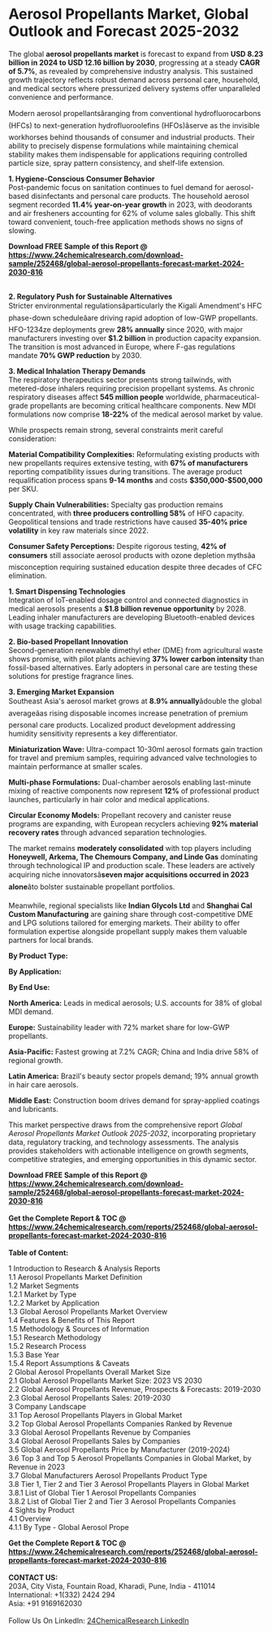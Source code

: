 <h1>Aerosol Propellants Market, Global Outlook and Forecast 2025-2032</h1><p>The global <strong>aerosol propellants market</strong> is forecast to expand from <strong>USD 8.23 billion in 2024 to USD 12.16 billion by 2030</strong>, progressing at a steady <strong>CAGR of 5.7%</strong>, as revealed by comprehensive industry analysis. This sustained growth trajectory reflects robust demand across personal care, household, and medical sectors where pressurized delivery systems offer unparalleled convenience and performance.</p><p>Modern aerosol propellantsâranging from conventional hydrofluorocarbons (HFCs) to next-generation hydrofluoroolefins (HFOs)âserve as the invisible workhorses behind thousands of consumer and industrial products. Their ability to precisely dispense formulations while maintaining chemical stability makes them indispensable for applications requiring controlled particle size, spray pattern consistency, and shelf-life extension.</p><p><strong>1. Hygiene-Conscious Consumer Behavior</strong><br>
Post-pandemic focus on sanitation continues to fuel demand for aerosol-based disinfectants and personal care products. The household aerosol segment recorded <strong>11.4% year-on-year growth</strong> in 2023, with deodorants and air fresheners accounting for 62% of volume sales globally. This shift toward convenient, touch-free application methods shows no signs of slowing.</p><div><b>Download FREE Sample of this Report @ 
            <a href="https://www.24chemicalresearch.com/download-sample/252468/global-aerosol-propellants-forecast-market-2024-2030-816">
            https://www.24chemicalresearch.com/download-sample/252468/global-aerosol-propellants-forecast-market-2024-2030-816</a></b></div><br><p><strong>2. Regulatory Push for Sustainable Alternatives</strong><br>
Stricter environmental regulationsâparticularly the Kigali Amendment's HFC phase-down scheduleâare driving rapid adoption of low-GWP propellants. HFO-1234ze deployments grew <strong>28% annually</strong> since 2020, with major manufacturers investing over <strong>$1.2 billion</strong> in production capacity expansion. The transition is most advanced in Europe, where F-gas regulations mandate <strong>70% GWP reduction</strong> by 2030.</p><p><strong>3. Medical Inhalation Therapy Demands</strong><br>
The respiratory therapeutics sector presents strong tailwinds, with metered-dose inhalers requiring precision propellant systems. As chronic respiratory diseases affect <strong>545 million people</strong> worldwide, pharmaceutical-grade propellants are becoming critical healthcare components. New MDI formulations now comprise <strong>18-22%</strong> of the medical aerosol market by value.</p><p>While prospects remain strong, several constraints merit careful consideration:</p><p><strong>Material Compatibility Complexities:</strong> Reformulating existing products with new propellants requires extensive testing, with <strong>67% of manufacturers</strong> reporting compatibility issues during transitions. The average product requalification process spans <strong>9-14 months</strong> and costs <strong>$350,000-$500,000</strong> per SKU.</p><p><strong>Supply Chain Vulnerabilities:</strong> Specialty gas production remains concentrated, with <strong>three producers controlling 58%</strong> of HFO capacity. Geopolitical tensions and trade restrictions have caused <strong>35-40% price volatility</strong> in key raw materials since 2022.</p><p><strong>Consumer Safety Perceptions:</strong> Despite rigorous testing, <strong>42% of consumers</strong> still associate aerosol products with ozone depletion mythsâa misconception requiring sustained education despite three decades of CFC elimination.</p><p><strong>1. Smart Dispensing Technologies</strong><br>
Integration of IoT-enabled dosage control and connected diagnostics in medical aerosols presents a <strong>$1.8 billion revenue opportunity</strong> by 2028. Leading inhaler manufacturers are developing Bluetooth-enabled devices with usage tracking capabilities.</p><p><strong>2. Bio-based Propellant Innovation</strong><br>
Second-generation renewable dimethyl ether (DME) from agricultural waste shows promise, with pilot plants achieving <strong>37% lower carbon intensity</strong> than fossil-based alternatives. Early adopters in personal care are testing these solutions for prestige fragrance lines.</p><p><strong>3. Emerging Market Expansion</strong><br>
Southeast Asia's aerosol market grows at <strong>8.9% annually</strong>âdouble the global averageâas rising disposable incomes increase penetration of premium personal care products. Localized product development addressing humidity sensitivity represents a key differentiator.</p><p><strong>Miniaturization Wave:</strong> Ultra-compact 10-30ml aerosol formats gain traction for travel and premium samples, requiring advanced valve technologies to maintain performance at smaller scales.</p><p><strong>Multi-phase Formulations:</strong> Dual-chamber aerosols enabling last-minute mixing of reactive components now represent <strong>12%</strong> of professional product launches, particularly in hair color and medical applications.</p><p><strong>Circular Economy Models:</strong> Propellant recovery and canister reuse programs are expanding, with European recyclers achieving <strong>92% material recovery rates</strong> through advanced separation technologies.</p><p>The market remains <strong>moderately consolidated</strong> with top players including <strong>Honeywell, Arkema, The Chemours Company, and Linde Gas</strong> dominating through technological IP and production scale. These leaders are actively acquiring niche innovatorsâ<strong>seven major acquisitions occurred in 2023 alone</strong>âto bolster sustainable propellant portfolios.</p><p>Meanwhile, regional specialists like <strong>Indian Glycols Ltd</strong> and <strong>Shanghai Cal Custom Manufacturing</strong> are gaining share through cost-competitive DME and LPG solutions tailored for emerging markets. Their ability to offer formulation expertise alongside propellant supply makes them valuable partners for local brands.</p><p><strong>By Product Type:</strong></p><p><strong>By Application:</strong></p><p><strong>By End Use:</strong></p><p><strong>North America:</strong> Leads in medical aerosols; U.S. accounts for 38% of global MDI demand.</p><p><strong>Europe:</strong> Sustainability leader with 72% market share for low-GWP propellants.</p><p><strong>Asia-Pacific:</strong> Fastest growing at 7.2% CAGR; China and India drive 58% of regional growth.</p><p><strong>Latin America:</strong> Brazil's beauty sector propels demand; 19% annual growth in hair care aerosols.</p><p><strong>Middle East:</strong> Construction boom drives demand for spray-applied coatings and lubricants.</p><p>This market perspective draws from the comprehensive report <em>Global Aerosol Propellants Market Outlook 2025-2032</em>, incorporating proprietary data, regulatory tracking, and technology assessments. The analysis provides stakeholders with actionable intelligence on growth segments, competitive strategies, and emerging opportunities in this dynamic sector.</p><div><b>Download FREE Sample of this Report @ 
            <a href="https://www.24chemicalresearch.com/download-sample/252468/global-aerosol-propellants-forecast-market-2024-2030-816">
            https://www.24chemicalresearch.com/download-sample/252468/global-aerosol-propellants-forecast-market-2024-2030-816</a></b></div><br><div><b>Get the Complete Report & TOC @ 
            <a href="https://www.24chemicalresearch.com/reports/252468/global-aerosol-propellants-forecast-market-2024-2030-816">
            https://www.24chemicalresearch.com/reports/252468/global-aerosol-propellants-forecast-market-2024-2030-816</a></b></div><br>
            <b>Table of Content:</b><p>1 Introduction to Research & Analysis Reports<br />
    1.1 Aerosol Propellants Market Definition<br />
    1.2 Market Segments<br />
        1.2.1 Market by Type<br />
        1.2.2 Market by Application<br />
    1.3 Global Aerosol Propellants Market Overview<br />
    1.4 Features & Benefits of This Report<br />
    1.5 Methodology & Sources of Information<br />
        1.5.1 Research Methodology<br />
        1.5.2 Research Process<br />
        1.5.3 Base Year<br />
        1.5.4 Report Assumptions & Caveats<br />
2 Global Aerosol Propellants Overall Market Size<br />
    2.1 Global Aerosol Propellants Market Size: 2023 VS 2030<br />
    2.2 Global Aerosol Propellants Revenue, Prospects & Forecasts: 2019-2030<br />
    2.3 Global Aerosol Propellants Sales: 2019-2030<br />
3 Company Landscape<br />
    3.1 Top Aerosol Propellants Players in Global Market<br />
    3.2 Top Global Aerosol Propellants Companies Ranked by Revenue<br />
    3.3 Global Aerosol Propellants Revenue by Companies<br />
    3.4 Global Aerosol Propellants Sales by Companies<br />
    3.5 Global Aerosol Propellants Price by Manufacturer (2019-2024)<br />
    3.6 Top 3 and Top 5 Aerosol Propellants Companies in Global Market, by Revenue in 2023<br />
    3.7 Global Manufacturers Aerosol Propellants Product Type<br />
    3.8 Tier 1, Tier 2 and Tier 3 Aerosol Propellants Players in Global Market<br />
        3.8.1 List of Global Tier 1 Aerosol Propellants Companies<br />
        3.8.2 List of Global Tier 2 and Tier 3 Aerosol Propellants Companies<br />
4 Sights by Product<br />
    4.1 Overview<br />
        4.1.1 By Type - Global Aerosol Prope</p><div><b>Get the Complete Report & TOC @ 
            <a href="https://www.24chemicalresearch.com/reports/252468/global-aerosol-propellants-forecast-market-2024-2030-816">
            https://www.24chemicalresearch.com/reports/252468/global-aerosol-propellants-forecast-market-2024-2030-816</a></b></div><br><b>CONTACT US:</b><br>
            203A, City Vista, Fountain Road, Kharadi, Pune, India - 411014<br>
            International: +1(332) 2424 294<br>
            Asia: +91 9169162030 <br><br>
            Follow Us On LinkedIn: <a href="https://www.linkedin.com/company/24chemicalresearch/">24ChemicalResearch LinkedIn</a>